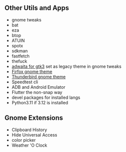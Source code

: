 ## Other Utils and Apps

- gnome tweaks
- bat
- eza
- btop
- ATUIN
- spotx
- sdkman
- fastfetch
- thefuck
- [adwaita for gtk3](https://github.com/lassekongo83/adw-gtk3) set as legacy theme in gnome tweaks
- [Firfox gnome theme](https://github.com/rafaelmardojai/firefox-gnome-theme)
- [Thunderbird gnome theme](https://github.com/rafaelmardojai/thunderbird-gnome-theme)
- Speedtest cli
- ADB and Android Emulator
- Flutter the non-snap way
- devel packages for installed langs
- Python3.11 if 3.12 is installed

## Gnome Extensions

- Clipboard History
- Hide Universal Access
- color picker
- Weather 'O Clock
